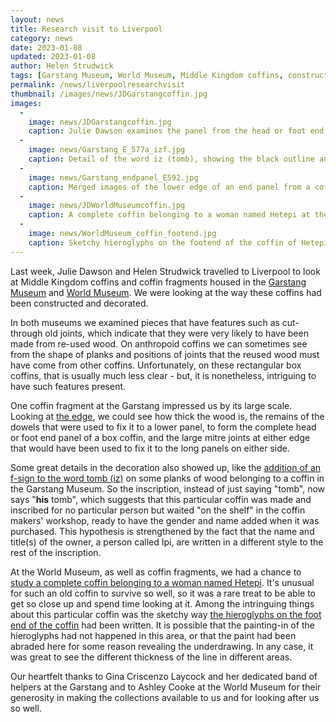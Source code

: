 ```yaml
---
layout: news
title: Research visit to Liverpool
category: news
date: 2023-01-08
updated: 2023-01-08
author: Helen Strudwick
tags: [Garstang Museum, World Museum, Middle Kingdom coffins, construction, decoration]
permalink: /news/liverpoolresearchvisit
thumbnail: /images/news/JDGarstangcoffin.jpg
images:
  -
    image: news/JDGarstangcoffin.jpg
    caption: Julie Dawson examines the panel from the head or foot end of a Middle Kingdom coffin at the Garstang Museum.
  -
    image: news/Garstang_E_577a_izf.jpg
    caption: Detail of the word iz (tomb), showing the black outline and (probable) Egyptian blue fills of the hieroglyphs, with an extra f-sign written in black ink. This coffin fragment is in the Garstang Museum.
  -
    image: news/Garstang_endpanel_E592.jpg
    caption: Merged images of the lower edge of an end panel from a coffin at the Garstang Museum, showing how it was fixed to a lower panel via an edge joint held in place by dowels and also the large mitre joints at the ends.
  -
    image: news/JDWorldMuseumcoffin.jpg
    caption: A complete coffin belonging to a woman named Hetepi at the World Museum, being studied by Julie Dawson.
  -
    image: news/WorldMuseum_coffin_footend.jpg
    caption: Sketchy hieroglyphs on the footend of the coffin of Hetepi in the World Museum
---
```

Last week, Julie Dawson and Helen Strudwick travelled to Liverpool to look at Middle Kingdom coffins and coffin fragments housed in the 
[Garstang Museum](https://www.liverpool.ac.uk/garstang-museum/) and [World Museum](https://www.liverpoolmuseums.org.uk/world-museum). We were looking at the 
way these coffins had been constructed and decorated.

In both museums we examined pieces that have features such as cut-through old joints, which indicate that they were very likely to have been made from re-used wood. 
On anthropoid coffins we can sometimes see from the shape of planks and positions of joints that the reused wood must have come from other coffins. Unfortunately, 
on these rectangular box coffins, that is usually much less clear - but, it is nonetheless, intriguing to have such features present.

One coffin fragment at the Garstang impressed us by its large scale. Looking at [the edge](Garstang_endpanel_E592.jpg), we could see how thick the wood is,
the remains of the dowels that were used to fix it to a lower panel, to form the complete head or foot end panel of a box coffin, and the large mitre joints at either
edge that would have been used to fix it to the long panels on either side. 

Some great details in the decoration also showed up, like the [addition of an f-sign to the word tomb (iz)](Garstang_E_577a_isz.jpg) on some planks of 
wood belonging to a coffin in the Garstang Museum. So the inscription, instead of just saying "tomb", now says "**his** tomb", which suggests that this particular 
coffin was made and inscribed for no particular person but waited "on the shelf" in the coffin makers' workshop, ready to have the gender and name added when it 
was purchased. This hypothesis is strengthened by the fact that the name and title(s) of the owner, a person called Ipi, are written in a different style to the rest 
of the inscription.

At the World Museum, as well as coffin fragments, we had a chance to [study a complete coffin belonging to a woman named Hetepi](JDWorldMuseumcoffin.jpg). 
It's unusual for such an old coffin to survive so well, so it was a rare treat to be able to get so close up and spend time looking at it. Among the intringuing 
things about this particular coffin was the sketchy way [the hieroglyphs on the foot end of the coffin](WorldMuseum_cofin_footend.jpg) had been written. 
It is possible that the painting-in of 
the hieroglyphs had not happened in this area, or that the paint had been abraded here for some reason revealing the underdrawing. In any case, it was great to see
the different thickness of the line in different areas.

Our heartfelt thanks to Gina Criscenzo Laycock and her dedicated band of helpers at the Garstang and to Ashley Cooke at the World Museum for their
generosity in making the collections available to us and for looking after us so well.
